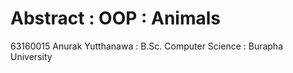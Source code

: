 # Abstract : OOP : Animals
63160015 Anurak Yutthanawa : B.Sc. Computer Science : Burapha University
